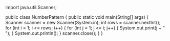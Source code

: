 import java.util.Scanner;

public class NumberPattern {
    public static void main(String[] args) {
        Scanner scanner = new Scanner(System.in);
        int rows = scanner.nextInt();
        for (int i = 1; i <= rows; i++) {
            for (int j = 1; j <= i; j++) {
                System.out.print(j + " ");
            }
            System.out.println();
        }
        scanner.close();
    }
}

